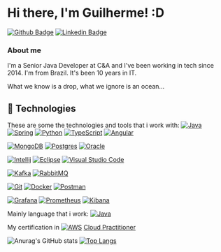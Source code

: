# Hi there, I'm Guilherme! :D

[![Github Badge](https://img.shields.io/badge/-Github-000?style=flat-square&logo=Github&logoColor=white&link=https://github.com/guigomes91)](https://github.com/guigomes91)
[![Linkedin Badge](https://img.shields.io/badge/-LinkedIn-blue?style=flat-square&logo=Linkedin&logoColor=white&link=https://www.linkedin.com/in/guilherme-gomes-21031991/)](https://www.linkedin.com/in/guilherme-gomes-21031991/)

### About me
I'm a Senior Java Developer at C&A and I've been working in tech since 2014. I'm from Brazil.
It's been 10 years in IT.

What we know is a drop, what we ignore is an ocean...

## 🚀 Technologies

These are some the technologies and tools that i work with:
[![Java](https://img.shields.io/badge/java-%23ED8B00.svg?style=for-the-badge&logo=openjdk&logoColor=white)](https://www.java.com/pt-BR/)
[![Spring](https://img.shields.io/badge/spring-%236DB33F.svg?style=for-the-badge&logo=spring&logoColor=white)](https://spring.io/)
[![Python](https://img.shields.io/badge/python-3670A0?style=for-the-badge&logo=python&logoColor=ffdd54)](https://www.python.org/)
[![TypeScript](https://img.shields.io/badge/TypeScript-007ACC?style=for-the-badge&logo=typescript&logoColor=white)](https://www.typescriptlang.org/)
[![Angular](https://img.shields.io/badge/angular-%23DD0031.svg?style=for-the-badge&logo=angular&logoColor=white)](https://angular.io/)

[![MongoDB](https://img.shields.io/badge/MongoDB-4EA94B?style=for-the-badge&logo=mongodb&logoColor=white)](https://www.mongodb.com/pt-br)
[![Postgres](https://img.shields.io/badge/postgres-%23316192.svg?style=for-the-badge&logo=postgresql&logoColor=white)](https://www.postgresql.org/)
[![Oracle](https://img.shields.io/badge/Oracle-F80000?style=for-the-badge&logo=Oracle&logoColor=white)](https://www.oracle.com/br/)

[![Intellij](https://img.shields.io/badge/IntelliJ_IDEA-000000.svg?style=for-the-badge&logo=intellij-idea&logoColor=white)](https://www.jetbrains.com/pt-br/idea/)
[![Eclipse](https://img.shields.io/badge/Eclipse-FE7A16.svg?style=for-the-badge&logo=Eclipse&logoColor=white)](https://eclipseide.org/)
[![Visual Studio Code](https://img.shields.io/badge/Visual%20Studio%20Code-0078d7.svg?style=for-the-badge&logo=visual-studio-code&logoColor=white)](https://code.visualstudio.com/)

[![Kafka](https://img.shields.io/badge/Apache_Kafka-231F20?style=for-the-badge&logo=apache-kafka&logoColor=white)](https://kafka.apache.org/)
[![RabbitMQ](https://img.shields.io/badge/Rabbitmq-FF6600?style=for-the-badge&logo=rabbitmq&logoColor=white)](https://www.rabbitmq.com/)

[![Git](https://img.shields.io/badge/GIT-E44C30?style=for-the-badge&logo=git&logoColor=white)](https://git-scm.com/)
[![Docker](https://img.shields.io/badge/Docker-2CA5E0?style=for-the-badge&logo=docker&logoColor=white)](https://www.docker.com/)
[![Postman](https://img.shields.io/badge/Postman-FF6C37?style=for-the-badge&logo=Postman&logoColor=white)](https://www.postman.com/)

[![Grafana](https://img.shields.io/badge/Grafana-F2F4F9?style=for-the-badge&logo=grafana&logoColor=orange&labelColor=F2F4F9)](https://grafana.com/)
[![Prometheus](https://img.shields.io/badge/Prometheus-000000?style=for-the-badge&logo=prometheus&labelColor=000000)](https://prometheus.io/)
[![Kibana](https://img.shields.io/badge/Kibana-005571?style=for-the-badge&logo=Kibana&logoColor=white)](https://www.elastic.co/pt/kibana)


Mainly language that i work:
[![Java](https://img.shields.io/badge/java-%23ED8B00.svg?style=for-the-badge&logo=openjdk&logoColor=white)](https://www.java.com/pt-BR/)

My certification in [![AWS](https://img.shields.io/badge/AWS-%23FF9900.svg?style=for-the-badge&logo=amazon-aws&logoColor=white)](https://aws.amazon.com/pt/) [Cloud Practitioner](https://www.credly.com/badges/4df58382-027f-493a-90cd-428b1d839f6d/public_url)

![Anurag's GitHub stats](https://github-readme-stats.vercel.app/api?username=guigomes91&show_icons=true&theme=radical)
[![Top Langs](https://github-readme-stats.vercel.app/api/top-langs/?username=guigomes91&layout=compact)](https://github.com/anuraghazra/github-readme-stats)

